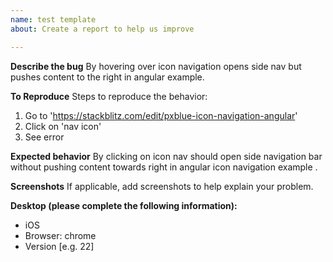 ```yaml
---
name: test template
about: Create a report to help us improve

---
```


**Describe the bug**
By hovering over icon navigation opens side nav but pushes content to the right in angular example.

**To Reproduce**
Steps to reproduce the behavior:
1. Go to 'https://stackblitz.com/edit/pxblue-icon-navigation-angular'
2. Click on 'nav icon'
3. See error

**Expected behavior**
By clicking on icon nav should open side navigation bar without pushing content towards right in angular icon navigation example .

**Screenshots**
If applicable, add screenshots to help explain your problem.

**Desktop (please complete the following information):**
 - iOS
 - Browser: chrome
 - Version [e.g. 22]



